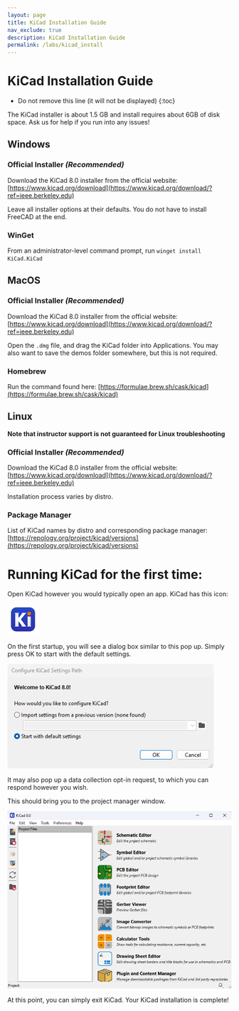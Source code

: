 ```yaml
---
layout: page
title: KiCad Installation Guide
nav_exclude: true
description: KiCad Installation Guide
permalink: /labs/kicad_install
---
```


KiCad Installation Guide
==============

* Do not remove this line (it will not be displayed)
{:toc}

The KiCad installer is about 1.5 GB and install requires about 6GB of disk space.  Ask us for help if you run into any issues!

## Windows
### Official Installer *(Recommended)*
Download the KiCad 8.0 installer from the official website: [https://www.kicad.org/download](https://www.kicad.org/download/?ref=ieee.berkeley.edu)

Leave all installer options at their defaults.  You do not have to install FreeCAD at the end.

### WinGet
From an administrator-level command prompt, run
`winget install KiCad.KiCad`

## MacOS
### Official Installer *(Recommended)*
Download the KiCad 8.0 installer from the official website: [https://www.kicad.org/download](https://www.kicad.org/download/?ref=ieee.berkeley.edu)

Open the `.dmg` file, and drag the KiCad folder into Applications.  You may also want to save the demos folder somewhere, but this is not required.

### Homebrew
Run the command found here: [https://formulae.brew.sh/cask/kicad](https://formulae.brew.sh/cask/kicad)

## Linux
**Note that instructor support is not guaranteed for Linux troubleshooting**

### Official Installer *(Recommended)*
Download the KiCad 8.0 installer from the official website: [https://www.kicad.org/download](https://www.kicad.org/download/?ref=ieee.berkeley.edu)

Installation process varies by distro.

### Package Manager
List of KiCad names by distro and corresponding package manager: [https://repology.org/project/kicad/versions](https://repology.org/project/kicad/versions)

# Running KiCad for the first time:
Open KiCad however you would typically open an app.  KiCad has this icon:

<img src="/assets/lab1/kicad_logo.png" style="width: 5em;border-radius: 1em" alt="KiCad Logo">

On the first startup, you will see a dialog box similar to this pop up.  Simply press OK to start with the default settings.

<img src="/assets/lab1/kicad_initial_config.png" style="border-radius: 0em" alt="KiCad initial configuration popup">

It may also pop up a data collection opt-in request, to which you can respond however you wish.

This should bring you to the project manager window.

<img src="/assets/lab1/kicad_project_manager.png" style="border-radius: 0em" alt="KiCad project manager home page">

At this point, you can simply exit KiCad.  Your KiCad installation is complete!